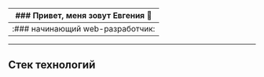 |### Привет, меня зовут Евгения 👋|
|:---:|
|:### начинающий web-разработчик:|
---
## Стек технологий
